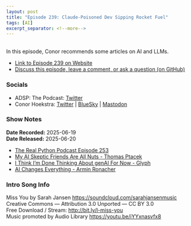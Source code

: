 ```yaml
---
layout: post
title: "Episode 239: Claude-Poisoned Dev Sipping Rocket Fuel"
tags: [AI]
excerpt_separator: <!--more-->
---
```


<div id="buzzsprout-player-17367961"></div><script src="https://www.buzzsprout.com/1501960/episodes/17367961-episode-239-claude-poisoned-dev-sipping-rocket-fuel.js?container_id=buzzsprout-player-17367961&player=small" type="text/javascript" charset="utf-8"></script>

<br>In this episode, Conor recommends some articles on AI and LLMs.

<!--more-->

* [Link to Episode 239 on Website](https://adspthepodcast.com/2025/06/20/Episode-239.html)
* [Discuss this episode, leave a comment, or ask a question (on GitHub)](https://github.com/codereport/adsp2/discussions/138)

### Socials
 
* ADSP: The Podcast: [Twitter](https://twitter.com/adspthepodcast)
* Conor Hoekstra: [Twitter](https://twitter.com/code_report) \| [BlueSky](https://bsky.app/profile/codereport.bsky.social) \| [Mastodon](https://mastodon.social/@code_report)

### Show Notes

**Date Recorded:** 2025-06-19 <br>
**Date Released:** 2025-06-20

* [The Real Python Podcast Episode 253](https://realpython.com/podcasts/rpp/253/)
* [My AI Skeptic Friends Are All Nuts - Thomas Ptacek](https://fly.io/blog/youre-all-nuts/)
* [I Think I’m Done Thinking About genAI For Now - Glyph](https://blog.glyph.im/2025/06/i-think-im-done-thinking-about-genai-for-now.html)
* [AI Changes Everything - Armin Ronacher](https://lucumr.pocoo.org/2025/6/4/changes/)

### Intro Song Info
 
Miss You by Sarah Jansen https://soundcloud.com/sarahjansenmusic<br>
Creative Commons — Attribution 3.0 Unported — CC BY 3.0<br>
Free Download / Stream: http://bit.ly/l-miss-you<br>
Music promoted by Audio Library https://youtu.be/iYYxnasvfx8<br>

